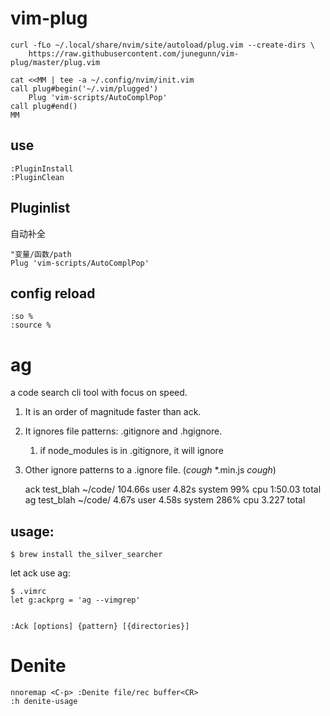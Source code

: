 # vim-plug

    curl -fLo ~/.local/share/nvim/site/autoload/plug.vim --create-dirs \
        https://raw.githubusercontent.com/junegunn/vim-plug/master/plug.vim

    cat <<MM | tee -a ~/.config/nvim/init.vim
    call plug#begin('~/.vim/plugged')
        Plug 'vim-scripts/AutoComplPop'
    call plug#end()
    MM

## use

    :PluginInstall
    :PluginClean 

## Pluginlist
自动补全

    "变量/函数/path
    Plug 'vim-scripts/AutoComplPop'

## config reload

    :so %
    :source %


# ag
a code search cli tool with focus on speed.
1. It is an order of magnitude faster than ack.
2. It ignores file patterns: .gitignore and .hgignore.
    1.  if node_modules is in .gitignore, it will ignore
3. Other ignore patterns to a .ignore file. (*cough* *.min.js *cough*)

    ack test_blah ~/code/  104.66s user 4.82s system 99% cpu 1:50.03 total
    ag test_blah ~/code/  4.67s user 4.58s system 286% cpu 3.227 total

## usage:

    $ brew install the_silver_searcher

let ack use ag:

    $ .vimrc
    let g:ackprg = 'ag --vimgrep'


    :Ack [options] {pattern} [{directories}]

# Denite

    nnoremap <C-p> :Denite file/rec buffer<CR>
    :h denite-usage